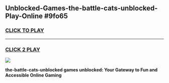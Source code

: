 
## Unblocked-Games-the-battle-cats-unblocked-Play-Online #9fo65
<h3>
<a href="https://news.freeplayer.one?title=the-battle-cats-unblocked&ref=3">CLICK TO PLAY</a></h3>
<hr>

<h3>
<a href="https://news.freeplayer.one?title=the-battle-cats-unblocked&ref=3">CLICK 2 PLAY</a>
  
</h3>

<a href="https://news.freeplayer.one?title=the-battle-cats-unblocked&ref=3"><img src="https://clearcache.store/games.png"></a>


**the-battle-cats-unblocked games unblocked: Your Gateway to Fun and Accessible Online Gaming**
